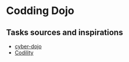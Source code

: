 # Codding Dojo

## Tasks sources and inspirations
* [cyber-dojo](https://cyber-dojo.org/creator/home)
* [Codility](https://app.codility.com/programmers/trainings/)
